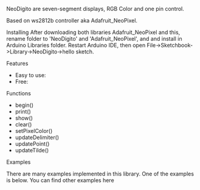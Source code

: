 NeoDigito are seven-segment displays, RGB Color and one pin control. 



Based on ws2812b controller aka Adafruit_NeoPixel.

Installing
After downloading both libraries Adafruit_NeoPixel and this, rename folder to 'NeoDigito' and 'Adafruit_NeoPixel', and  and install in Arduino Libraries folder. Restart Arduino IDE, then open File->Sketchbook->Library->NeoDigito->hello sketch.

Features
- Easy to use: 
- Free: 


Functions
- begin()
- print()
- show()
- clear()
- setPixelColor()
- updateDelimiter()
- updatePoint()
- updateTilde()

Examples

There are many examples implemented in this library. One of the examples is below. You can find other examples here

